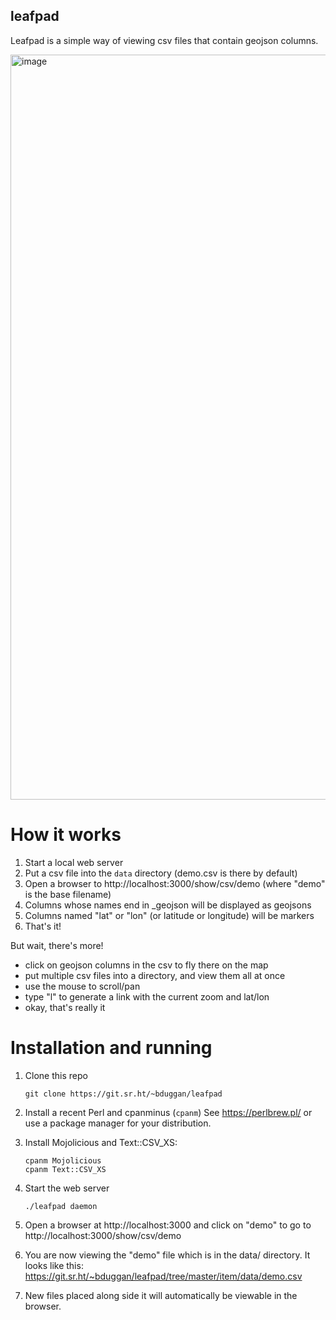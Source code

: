 ## leafpad

Leafpad is a simple way of viewing csv files that contain geojson columns.

<img width="1192" alt="image" src="https://user-images.githubusercontent.com/58956/230172170-6b18dbad-3505-4d82-9e12-df7f4a670a0a.png">

# How it works

1. Start a local web server
1. Put a csv file into the `data` directory (demo.csv is there by default)
2. Open a browser to http://localhost:3000/show/csv/demo (where "demo" is the base filename)
3. Columns whose names end in _geojson will be displayed as geojsons
4. Columns named "lat" or "lon" (or latitude or longitude) will be markers
5. That's it!

But wait, there's more!

* click on geojson columns in the csv to fly there on the map
* put multiple csv files into a directory, and view them all at once
* use the mouse to scroll/pan
* type "l" to generate a link with the current zoom and lat/lon
* okay, that's really it

# Installation and running

1. Clone this repo
    ```
    git clone https://git.sr.ht/~bduggan/leafpad
    ```

2. Install a recent Perl and cpanminus (`cpanm`)
   See https://perlbrew.pl/ or use a package manager for your distribution.

3. Install Mojolicious and Text::CSV_XS:
     ```
     cpanm Mojolicious
     cpanm Text::CSV_XS
     ```

4. Start the web server
     ```
     ./leafpad daemon
     ```

4. Open a browser at http://localhost:3000 and click on "demo" to go to http://localhost:3000/show/csv/demo

5. You are now viewing the "demo" file which is in the data/ directory.  It looks like this: https://git.sr.ht/~bduggan/leafpad/tree/master/item/data/demo.csv

6. New files placed along side it will automatically be viewable in the browser.

